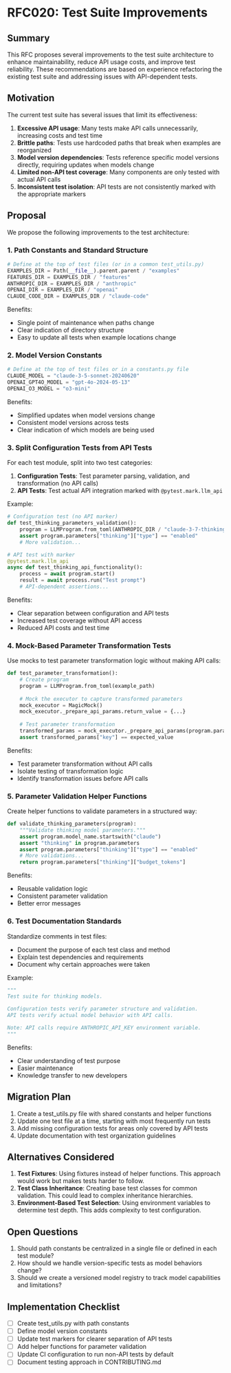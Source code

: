 # RFC020: Test Suite Improvements

## Summary

This RFC proposes several improvements to the test suite architecture to enhance maintainability, reduce API usage costs, and improve test reliability. These recommendations are based on experience refactoring the existing test suite and addressing issues with API-dependent tests.

## Motivation

The current test suite has several issues that limit its effectiveness:

1. **Excessive API usage**: Many tests make API calls unnecessarily, increasing costs and test time
2. **Brittle paths**: Tests use hardcoded paths that break when examples are reorganized
3. **Model version dependencies**: Tests reference specific model versions directly, requiring updates when models change
4. **Limited non-API test coverage**: Many components are only tested with actual API calls
5. **Inconsistent test isolation**: API tests are not consistently marked with the appropriate markers

## Proposal

We propose the following improvements to the test architecture:

### 1. Path Constants and Standard Structure

```python
# Define at the top of test files (or in a common test_utils.py)
EXAMPLES_DIR = Path(__file__).parent.parent / "examples"
FEATURES_DIR = EXAMPLES_DIR / "features"
ANTHROPIC_DIR = EXAMPLES_DIR / "anthropic"
OPENAI_DIR = EXAMPLES_DIR / "openai"
CLAUDE_CODE_DIR = EXAMPLES_DIR / "claude-code"
```

Benefits:
- Single point of maintenance when paths change
- Clear indication of directory structure
- Easy to update all tests when example locations change

### 2. Model Version Constants

```python
# Define at the top of test files or in a constants.py file
CLAUDE_MODEL = "claude-3-5-sonnet-20240620"
OPENAI_GPT4O_MODEL = "gpt-4o-2024-05-13"
OPENAI_O3_MODEL = "o3-mini"
```

Benefits:
- Simplified updates when model versions change
- Consistent model versions across tests
- Clear indication of which models are being used

### 3. Split Configuration Tests from API Tests

For each test module, split into two test categories:
1. **Configuration Tests**: Test parameter parsing, validation, and transformation (no API calls)
2. **API Tests**: Test actual API integration marked with `@pytest.mark.llm_api`

Example:

```python
# Configuration test (no API marker)
def test_thinking_parameters_validation():
    program = LLMProgram.from_toml(ANTHROPIC_DIR / "claude-3-7-thinking-high.toml")
    assert program.parameters["thinking"]["type"] == "enabled"
    # More validation...

# API test with marker
@pytest.mark.llm_api
async def test_thinking_api_functionality():
    process = await program.start()
    result = await process.run("Test prompt")
    # API-dependent assertions...
```

Benefits:
- Clear separation between configuration and API tests
- Increased test coverage without API access
- Reduced API costs and test time

### 4. Mock-Based Parameter Transformation Tests

Use mocks to test parameter transformation logic without making API calls:

```python
def test_parameter_transformation():
    # Create program
    program = LLMProgram.from_toml(example_path)
    
    # Mock the executor to capture transformed parameters
    mock_executor = MagicMock()
    mock_executor._prepare_api_params.return_value = {...}
    
    # Test parameter transformation
    transformed_params = mock_executor._prepare_api_params(program.parameters)
    assert transformed_params["key"] == expected_value
```

Benefits:
- Test parameter transformation without API calls
- Isolate testing of transformation logic
- Identify transformation issues before API calls

### 5. Parameter Validation Helper Functions

Create helper functions to validate parameters in a structured way:

```python
def validate_thinking_parameters(program):
    """Validate thinking model parameters."""
    assert program.model_name.startswith("claude")
    assert "thinking" in program.parameters
    assert program.parameters["thinking"]["type"] == "enabled"
    # More validations...
    return program.parameters["thinking"]["budget_tokens"]
```

Benefits:
- Reusable validation logic
- Consistent parameter validation
- Better error messages

### 6. Test Documentation Standards

Standardize comments in test files:
- Document the purpose of each test class and method 
- Explain test dependencies and requirements
- Document why certain approaches were taken

Example:
```python
"""
Test suite for thinking models.

Configuration tests verify parameter structure and validation.
API tests verify actual model behavior with API calls.

Note: API calls require ANTHROPIC_API_KEY environment variable.
"""
```

Benefits:
- Clear understanding of test purpose
- Easier maintenance
- Knowledge transfer to new developers

## Migration Plan

1. Create a test_utils.py file with shared constants and helper functions
2. Update one test file at a time, starting with most frequently run tests
3. Add missing configuration tests for areas only covered by API tests
4. Update documentation with test organization guidelines

## Alternatives Considered

1. **Test Fixtures**: Using fixtures instead of helper functions. This approach would work but makes tests harder to follow.
2. **Test Class Inheritance**: Creating base test classes for common validation. This could lead to complex inheritance hierarchies.
3. **Environment-Based Test Selection**: Using environment variables to determine test depth. This adds complexity to test configuration.

## Open Questions

1. Should path constants be centralized in a single file or defined in each test module?
2. How should we handle version-specific tests as model behaviors change?
3. Should we create a versioned model registry to track model capabilities and limitations?

## Implementation Checklist

- [ ] Create test_utils.py with path constants
- [ ] Define model version constants
- [ ] Update test markers for clearer separation of API tests 
- [ ] Add helper functions for parameter validation
- [ ] Update CI configuration to run non-API tests by default
- [ ] Document testing approach in CONTRIBUTING.md